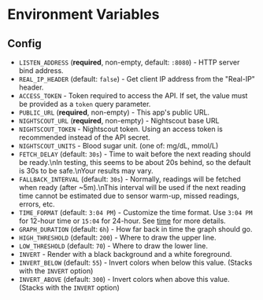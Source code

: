 # Environment Variables

## Config

 - `LISTEN_ADDRESS` (**required**, non-empty, default: `:8080`) - HTTP server bind address.
 - `REAL_IP_HEADER` (default: `false`) - Get client IP address from the "Real-IP" header.
 - `ACCESS_TOKEN` - Token required to access the API. If set, the value must be provided as a `token` query parameter.
 - `PUBLIC_URL` (**required**, non-empty) - This app's public URL.
 - `NIGHTSCOUT_URL` (**required**, non-empty) - Nightscout base URL
 - `NIGHTSCOUT_TOKEN` - Nightscout token. Using an access token is recommended instead of the API secret.
 - `NIGHTSCOUT_UNITS` - Blood sugar unit. (one of: mg/dL, mmol/L)
 - `FETCH_DELAY` (default: `30s`) - Time to wait before the next reading should be ready.\nIn testing, this seems to be about 20s behind, so the default is 30s to be safe.\nYour results may vary.
 - `FALLBACK_INTERVAL` (default: `30s`) - Normally, readings will be fetched when ready (after ~5m).\nThis interval will be used if the next reading time cannot be estimated due to sensor warm-up, missed readings, errors, etc.
 - `TIME_FORMAT` (default: `3:04 PM`) - Customize the time format. Use `3:04 PM` for 12-hour time or `15:04` for 24-hour. See [time](https://pkg.go.dev/time) for more details.
 - `GRAPH_DURATION` (default: `6h`) - How far back in time the graph should go.
 - `HIGH_THRESHOLD` (default: `200`) - Where to draw the upper line.
 - `LOW_THRESHOLD` (default: `70`) - Where to draw the lower line.
 - `INVERT` - Render with a black background and a white foreground.
 - `INVERT_BELOW` (default: `55`) - Invert colors when below this value. (Stacks with the `INVERT` option)
 - `INVERT_ABOVE` (default: `300`) - Invert colors when above this value. (Stacks with the `INVERT` option)


